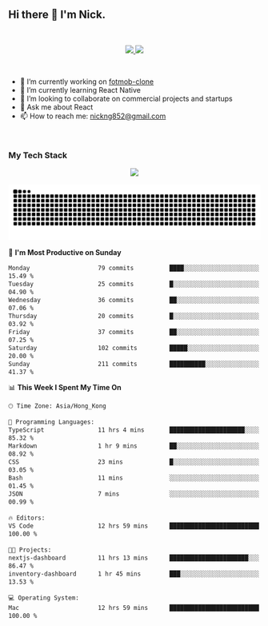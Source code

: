 ## Hi there 👋 I'm Nick.

<!--
**nickng852/nickng852** is a ✨ _special_ ✨ repository because its `README.md` (this file) appears on your GitHub profile.

Here are some ideas to get you started:

- 🔭 I’m currently working on ...
- 🌱 I’m currently learning ...
- 👯 I’m looking to collaborate on ...
- 🤔 I’m looking for help with ...
- 💬 Ask me about ...
- 📫 How to reach me: ...
- 😄 Pronouns: ...
- ⚡ Fun fact: ...
-->

<br />

<p align="center">
  <a href="https://shields.io">
    <img src="https://img.shields.io/badge/made_in-hong_kong-blue" />
  </a>

  <a href="https://github.com/antonkomarev/github-profile-views-counter">
    <img src="https://komarev.com/ghpvc/?username=nickng852&label=profile+views&color=brightgreen&abbreviated=true" />
  </a>
</p>

<br />

- 🔭 I’m currently working on [fotmob-clone](https://github.com/nickng852/fotmob-clone)
- 🌱 I’m currently learning React Native
- 👯 I’m looking to collaborate on commercial projects and startups
- 💬 Ask me about React
- 📫 How to reach me: [nickng852@gmail.com](nickng852@gmail.com)

<br />

<h3>My Tech Stack</h3>

<p align="center">
  <a href="https://skillicons.dev">
    <img src="https://skillicons.dev/icons?i=html,css,js,ts,tailwind,sass,emotion,styledcomponents,materialui,bootstrap,react,nextjs,jquery,nodejs,express,prisma,git,github,bitbucket,vite,npm,pnpm,linux,ubuntu,nginx,vercel,firebase,heroku,wordpress,figma,ps,pr" />
  </a>
</p>

<p align="center">
  <a href="https://github.com/Platane/snk">
    <img src="https://raw.githubusercontent.com/nickng852/nickng852/output/github-contribution-grid-snake-dark.svg" />
  </a>
</p>

<!--START_SECTION:waka-->
📅 **I'm Most Productive on Sunday** 

```text
Monday                   79 commits          ████░░░░░░░░░░░░░░░░░░░░░   15.49 % 
Tuesday                  25 commits          █░░░░░░░░░░░░░░░░░░░░░░░░   04.90 % 
Wednesday                36 commits          ██░░░░░░░░░░░░░░░░░░░░░░░   07.06 % 
Thursday                 20 commits          █░░░░░░░░░░░░░░░░░░░░░░░░   03.92 % 
Friday                   37 commits          ██░░░░░░░░░░░░░░░░░░░░░░░   07.25 % 
Saturday                 102 commits         █████░░░░░░░░░░░░░░░░░░░░   20.00 % 
Sunday                   211 commits         ██████████░░░░░░░░░░░░░░░   41.37 % 
```


📊 **This Week I Spent My Time On** 

```text
🕑︎ Time Zone: Asia/Hong_Kong

💬 Programming Languages: 
TypeScript               11 hrs 4 mins       █████████████████████░░░░   85.32 % 
Markdown                 1 hr 9 mins         ██░░░░░░░░░░░░░░░░░░░░░░░   08.92 % 
CSS                      23 mins             █░░░░░░░░░░░░░░░░░░░░░░░░   03.05 % 
Bash                     11 mins             ░░░░░░░░░░░░░░░░░░░░░░░░░   01.45 % 
JSON                     7 mins              ░░░░░░░░░░░░░░░░░░░░░░░░░   00.99 % 

🔥 Editors: 
VS Code                  12 hrs 59 mins      █████████████████████████   100.00 % 

🐱‍💻 Projects: 
nextjs-dashboard         11 hrs 13 mins      ██████████████████████░░░   86.47 % 
inventory-dashboard      1 hr 45 mins        ███░░░░░░░░░░░░░░░░░░░░░░   13.53 % 

💻 Operating System: 
Mac                      12 hrs 59 mins      █████████████████████████   100.00 % 
```


<!--END_SECTION:waka-->
